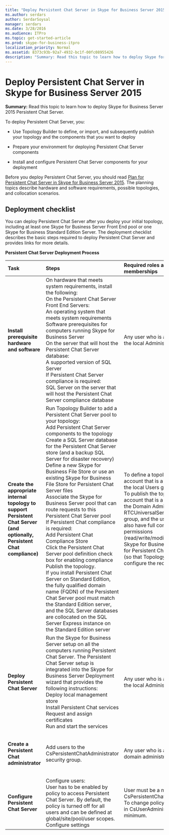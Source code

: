 ```yaml
---
title: "Deploy Persistent Chat Server in Skype for Business Server 2015"
ms.author: serdars
author: SerdarSoysal
manager: serdars
ms.date: 3/28/2016
ms.audience: ITPro
ms.topic: get-started-article
ms.prod: skype-for-business-itpro
localization_priority: Normal
ms.assetid: 8373c93b-92a7-4932-bc1f-00fc08955426
description: "Summary: Read this topic to learn how to deploy Skype for Business Server 2015 Persistent Chat Server."
---
```


# Deploy Persistent Chat Server in Skype for Business Server 2015
 
**Summary:** Read this topic to learn how to deploy Skype for Business Server 2015 Persistent Chat Server.
  
To deploy Persistent Chat Server, you: 
  
- Use Topology Builder to define, or import, and subsequently publish your topology and the components that you want to deploy
    
- Prepare your environment for deploying Persistent Chat Server components
    
- Install and configure Persistent Chat Server components for your deployment
    
Before you deploy Persistent Chat Server, you should read [Plan for Persistent Chat Server in Skype for Business Server 2015](../../plan-your-deployment/persistent-chat-server/persistent-chat-server.md). The planning topics describe hardware and software requirements, possible topologies, and collocation scenarios. 
  
## Deployment checklist

You can deploy Persistent Chat Server after you deploy your initial topology, including at least one Skype for Business Server Front End pool or one Skype for Business Standard Edition Server. The deployment checklist describes the basic steps required to deploy Persistent Chat Server and provides links for more details.
  
**Persistent Chat Server Deployment Process**

|**Task**|**Steps**|**Required roles and group memberships**|**Related topics**|
|:-----|:-----|:-----|:-----|
|**Install prerequisite hardware and software** <br/> | On hardware that meets system requirements, install the following: <br/>  On the Persistent Chat Server Front End Servers: <br/>  An operating system that meets system requirements <br/>  Software prerequisites for computers running Skype for Business Server <br/>  On the server that will host the Persistent Chat Server database: <br/>  A supported version of SQL Server <br/>  If Persistent Chat Server compliance is required: <br/>  SQL Server on the server that will host the Persistent Chat Server compliance database <br/> |Any user who is a member of the local Administrators group.  <br/> |[Server requirements for Skype for Business Server 2015](../../plan-your-deployment/requirements-for-your-environment/server-requirements.md) <br/> [Environmental requirements for Skype for Business Server 2015](../../plan-your-deployment/requirements-for-your-environment/environmental-requirements.md) <br/> [Hardware and software requirements for Persistent Chat Server in Skype for Business Server 2015](../../plan-your-deployment/persistent-chat-server/hardware-and-software-requirements.md) <br/> |
|**Create the appropriate internal topology to support Persistent Chat Server (and optionally, Persistent Chat compliance)** <br/> | Run Topology Builder to add a Persistent Chat Server pool to your topology: <br/>  Add Persistent Chat Server components to the topology <br/>  Create a SQL Server database for the Persistent Chat Server store (and a backup SQL Server for disaster recovery) <br/>  Define a new Skype for Business File Store or use an existing Skype for Business File Store for Persistent Chat Server files <br/>  Associate the Skype for Business Server pool that can route requests to this Persistent Chat Server pool <br/>  If Persistent Chat compliance is required: <br/>  Add Persistent Chat Compliance Store <br/>  Click the Persistent Chat Server pool definition check box for enabling compliance <br/>  Publish the topology. <br/>  If you install Persistent Chat Server on Standard Edition, the fully qualified domain name (FQDN) of the Persistent Chat Server pool must match the Standard Edition server, and the SQL Server databases are collocated on the SQL Server Express instance on the Standard Edition server <br/> |To define a topology, an account that is a member of the local Users group.  <br/> To publish the topology, an account that is a member of the Domain Admins group and RTCUniversalServerAdmins group, and the user should also have full control permissions (read/write/modify) on the Skype for Business File Store for Persistent Chat Server files (so that Topology Builder can configure the required DACLs).  <br/> |[Create and publish new topology in Skype for Business Server 2015](../../deploy/install/create-and-publish-new-topology.md) <br/> [Add Persistent Chat Server to your Skype for Business Server 2015 topology](add-persistent-chat-server.md) <br/> |
|**Deploy Persistent Chat Server** <br/> | Run the Skype for Business Server setup on all the computers running Persistent Chat Server. The Persistent Chat Server setup is integrated into the Skype for Business Server Deployment wizard that provides the following instructions: <br/>  Deploy local management store <br/>  Install Persistent Chat services <br/>  Request and assign certificates <br/>  Run and start the services <br/> |Any user who is a member of the local Administrators group.  <br/> |[Deploy Persistent Chat Server in Skype for Business Server 2015](deploy-persistent-chat-server.md) <br/> |
|**Create a Persistent Chat administrator** <br/> |Add users to the CsPersistentChatAdministrator security group.  <br/> |Any user who is a member of domain administrators.  <br/> |[Create a Persistent Chat administrator in Skype for Business Server 2015](create-a-persistent-chat-administrator.md) <br/> |
|**Configure Persistent Chat Server** <br/> | Configure users: <br/>  User has to be enabled by policy to access Persistent Chat Server. By default, the policy is turned off for all users and can be defined at global/site/pool/user scopes. <br/>  Configure settings <br/> |User must be a member of CsPersistentChatAdministrator. To change policy, user must be in CsUserAdministrator, at a minimum.  <br/> |[Manage Persistent Chat Server in Skype for Business Server 2015](../../manage/persistent-chat/persistent-chat.md) <br/> |
   

